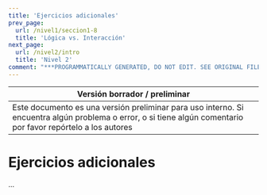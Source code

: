 ```yaml
---
title: 'Ejercicios adicionales'
prev_page:
  url: /nivel1/seccion1-8
  title: 'Lógica vs. Interacción'
next_page:
  url: /nivel2/intro
  title: 'Nivel 2'
comment: "***PROGRAMMATICALLY GENERATED, DO NOT EDIT. SEE ORIGINAL FILES IN /content***"
---
```

Versión borrador / preliminar |
-------------------|
Este documento es una versión preliminar para uso interno. Si encuentra algún problema o error, o si tiene algún comentario por favor repórtelo a los autores|


# Ejercicios adicionales

...
